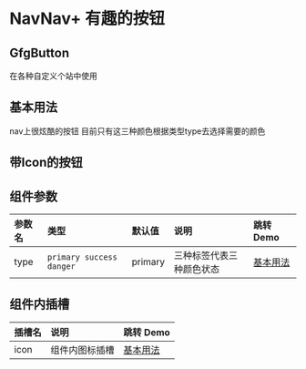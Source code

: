 
# NavNav+ 有趣的按钮
## GfgButton
在各种自定义个站中使用

## 基本用法
nav上很炫酷的按钮 目前只有这三种颜色根据类型type去选择需要的颜色

<demo src="./demo-codes/demo.vue" desc="通过 type 改变按钮的颜色,支持各种原生属性"></demo>

## 带Icon的按钮
<demo src="./demo-codes/demo-slot.vue" desc="通过icon的插槽实现"></demo>

## 组件参数
| 参数名 | 类型 | 默认值 | 说明 | 跳转 Demo |
| :---- | :---- | :---- | :---- | :--------- |
|  type    | `primary success danger`   |   primary   |   三种标签代表三种颜色状态   |     [基本用法](#基本用法)      |


## 组件内插槽

| 插槽名 | 说明 | 跳转 Demo |
| :---- | :---- | :--------- |
|   icon   |  组件内图标插槽  | [基本用法](#基本用法)   |





